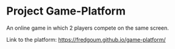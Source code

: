 # Project Game-Platform

An online game in which 2 players compete on the same screen.

Link to the platform: https://fredgoum.github.io/game-platform/
